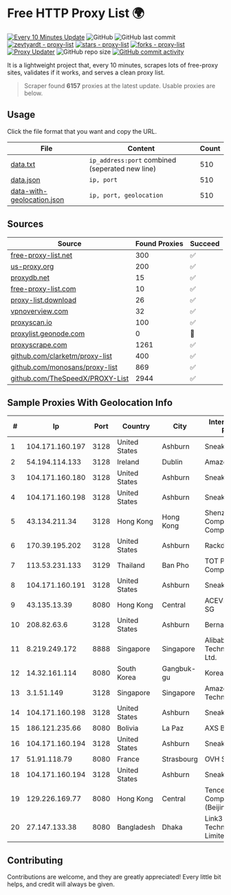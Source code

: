 
# Free HTTP Proxy List 🌍

[![Every 10 Minutes Update](https://github.com/mertguvencli/http-proxy-list/actions/workflows/main.yml/badge.svg?branch=main)](https://github.com/mertguvencli/http-proxy-list/actions/workflows/main.yml)
![GitHub](https://img.shields.io/github/license/mertguvencli/http-proxy-list)
![GitHub last commit](https://img.shields.io/github/last-commit/mertguvencli/http-proxy-list)
[![zevtyardt - proxy-list](https://img.shields.io/static/v1?label=zevtyardt&message=proxy-list&color=blue&logo=github)](https://github.com/zevtyardt/proxy-list "Go to GitHub repo")
[![stars - proxy-list](https://img.shields.io/github/stars/zevtyardt/proxy-list?style=social)](https://github.com/zevtyardt/proxy-list)
[![forks - proxy-list](https://img.shields.io/github/forks/zevtyardt/proxy-list?style=social)](https://github.com/zevtyardt/proxy-list)
[![Proxy Updater](https://github.com/zevtyardt/proxy-list/workflows/Proxy%20Updater/badge.svg)](https://github.com/zevtyardt/proxy-list/actions?query=workflow:"Proxy+Updater")
![GitHub repo size](https://img.shields.io/github/repo-size/zevtyardt/proxy-list)
[![GitHub commit activity](https://img.shields.io/github/commit-activity/m/zevtyardt/proxy-list?logo=commits)](https://github.com/zevtyardt/proxy-list/commits/main)

It is a lightweight project that, every 10 minutes, scrapes lots of free-proxy sites, validates if it works, and serves a clean proxy list.

> Scraper found **6157** proxies at the latest update. Usable proxies are below.

## Usage

Click the file format that you want and copy the URL.

|File|Content|Count|
|----|-------|-----|
|[data.txt](https://raw.githubusercontent.com/mertguvencli/http-proxy-list/main/proxy-list/data.txt)|`ip_address:port` combined (seperated new line)|510|
|[data.json](https://raw.githubusercontent.com/mertguvencli/http-proxy-list/main/proxy-list/data.json)|`ip, port`|510|
|[data-with-geolocation.json](https://raw.githubusercontent.com/mertguvencli/http-proxy-list/main/proxy-list/data-with-geolocation.json)|`ip, port, geolocation`|510|

## Sources

|Source|Found Proxies|Succeed|
|------|-------------|-------|
|[free-proxy-list.net](https://free-proxy-list.net)|300|✅|
|[us-proxy.org](https://www.us-proxy.org)|200|✅|
|[proxydb.net](http://proxydb.net)|15|✅|
|[free-proxy-list.com](https://free-proxy-list.com/?page=&port=&type%5B%5D=http&type%5B%5D=https&up_time=0&search=Search)|10|✅|
|[proxy-list.download](https://www.proxy-list.download/HTTP)|26|✅|
|[vpnoverview.com](https://vpnoverview.com/privacy/anonymous-browsing/free-proxy-servers)|32|✅|
|[proxyscan.io](https://www.proxyscan.io)|100|✅|
|[proxylist.geonode.com](https://proxylist.geonode.com/api/proxy-list?limit=300&page=1&sort_by=lastChecked&sort_type=desc&protocols=http,https)|0|🚫|
|[proxyscrape.com](https://api.proxyscrape.com/v2/?request=displayproxies&protocol=http&timeout=10000&country=all&ssl=all&anonymity=all)|1261|✅|
|[github.com/clarketm/proxy-list](https://raw.githubusercontent.com/clarketm/proxy-list/master/proxy-list-raw.txt)|400|✅|
|[github.com/monosans/proxy-list](https://raw.githubusercontent.com/monosans/proxy-list/main/proxies/http.txt)|869|✅|
|[github.com/TheSpeedX/PROXY-List](https://raw.githubusercontent.com/TheSpeedX/PROXY-List/master/http.txt)|2944|✅|


## Sample Proxies With Geolocation Info

|#|Ip|Port|Country|City|Internet Service Provider|
|-|--|----|-------|----|-------------------------|
|1|104.171.160.197|3128|United States|Ashburn|Sneaker Server|
|2|54.194.114.133|3128|Ireland|Dublin|Amazon.com, Inc.|
|3|104.171.160.180|3128|United States|Ashburn|Sneaker Server|
|4|104.171.160.198|3128|United States|Ashburn|Sneaker Server|
|5|43.134.211.34|3128|Hong Kong|Hong Kong|Shenzhen Tencent Computer Systems Company Limited|
|6|170.39.195.202|3128|United States|Ashburn|Rackdog, LLC|
|7|113.53.231.133|3129|Thailand|Ban Pho|TOT Public Company Limited|
|8|104.171.160.191|3128|United States|Ashburn|Sneaker Server|
|9|43.135.13.39|8080|Hong Kong|Central|ACEVILLEPTELTD-SG|
|10|208.82.63.6|3128|United States|Ashburn|Bernardi Sounds|
|11|8.219.249.172|8888|Singapore|Singapore|Alibaba (US) Technology Co., Ltd.|
|12|14.32.161.114|8080|South Korea|Gangbuk-gu|Korea Telecom|
|13|3.1.51.149|3128|Singapore|Singapore|Amazon Technologies Inc.|
|14|104.171.160.198|3128|United States|Ashburn|Sneaker Server|
|15|186.121.235.66|8080|Bolivia|La Paz|AXS Bolivia S. A.|
|16|104.171.160.194|3128|United States|Ashburn|Sneaker Server|
|17|51.91.118.79|8080|France|Strasbourg|OVH SAS|
|18|104.171.160.194|3128|United States|Ashburn|Sneaker Server|
|19|129.226.169.77|8080|Hong Kong|Central|Tencent Cloud Computing (Beijing) Co|
|20|27.147.133.38|8080|Bangladesh|Dhaka|Link3 Technologies Limited|



## Contributing

Contributions are welcome, and they are greatly appreciated! Every
little bit helps, and credit will always be given.

